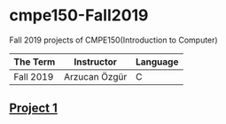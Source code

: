 # cmpe150-Fall2019
Fall 2019 projects of CMPE150(Introduction to Computer)

| The Term  | Instructor | Language
| ------------- | ------------- | ------------- |
| Fall 2019  | Arzucan Özgür  | C |

## [Project 1](#https://github.com/gultugaydemir/cmpe150-Fall2019/tree/master/project1/)
